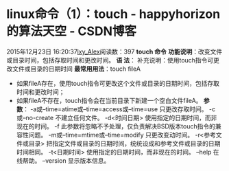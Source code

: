 # linux命令（1）：touch - happyhorizon的算法天空 - CSDN博客
2015年12月23日 16:20:37[lxy_Alex](https://me.csdn.net/happyhorizion)阅读数：397
**touch 命令**
**功能说明**：改变文件或目录时间，包括存取时间和更改时间。
**语 法**： 
补充说明：使用touch指令可更改文件或目录的日期时间
**最常用用法**：touch fileA 
- 如果fileA存在，使用touch指令可更改这个文件或目录的日期时间，包括存取时间和更改时间； 
- 如果fileA不存在，touch指令会在当前目录下新建一个空白文件fileA。
**参 数**： 
-a或–time=atime或–time=access或–time=use 只更改存取时间。 
-c或–no-create 不建立任何文件。 
-d<时间日期> 使用指定的日期时间，而非现在的时间。 
-f 此参数将忽略不予处理，仅负责解决BSD版本touch指令的兼容性问题。 
-m或–time=mtime或–time=modify 只更改变动时间。 
-r<参考文件或目录> 把指定文件或目录的日期时间，统统设成和参考文件或目录的日期时间相同。 
-t<日期时间> 使用指定的日期时间，而非现在的时间。 
–help 在线帮助。 
–version 显示版本信息。
